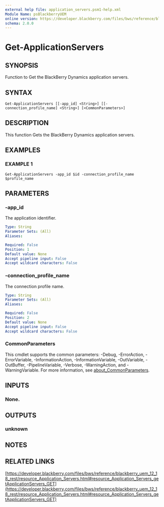 ```yaml
---
external help file: application_servers.psm1-help.xml
Module Name: psBlackberryUEM
online version: https://developer.blackberry.com/files/bws/reference/blackberry_uem_12_18_rest/resource_Application_Servers.html#resource_Application_Servers_getApplicationServers_GET
schema: 2.0.0
---
```


# Get-ApplicationServers

## SYNOPSIS
Function to Get the BlackBerry Dynamics application servers.

## SYNTAX

```
Get-ApplicationServers [[-app_id] <String>] [[-connection_profile_name] <String>] [<CommonParameters>]
```

## DESCRIPTION
This function Gets the BlackBerry Dynamics application servers.

## EXAMPLES

### EXAMPLE 1
```
Get-ApplicationServers -app_id $id -connection_profile_name $profile_name
```

## PARAMETERS

### -app_id
The application identifier.

```yaml
Type: String
Parameter Sets: (All)
Aliases:

Required: False
Position: 1
Default value: None
Accept pipeline input: False
Accept wildcard characters: False
```

### -connection_profile_name
The connection profile name.

```yaml
Type: String
Parameter Sets: (All)
Aliases:

Required: False
Position: 2
Default value: None
Accept pipeline input: False
Accept wildcard characters: False
```

### CommonParameters
This cmdlet supports the common parameters: -Debug, -ErrorAction, -ErrorVariable, -InformationAction, -InformationVariable, -OutVariable, -OutBuffer, -PipelineVariable, -Verbose, -WarningAction, and -WarningVariable. For more information, see [about_CommonParameters](http://go.microsoft.com/fwlink/?LinkID=113216).

## INPUTS

### None.
## OUTPUTS

### unknown
## NOTES

## RELATED LINKS

[https://developer.blackberry.com/files/bws/reference/blackberry_uem_12_18_rest/resource_Application_Servers.html#resource_Application_Servers_getApplicationServers_GET](https://developer.blackberry.com/files/bws/reference/blackberry_uem_12_18_rest/resource_Application_Servers.html#resource_Application_Servers_getApplicationServers_GET)

